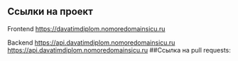 ## Ссылки на проект

Frontend https://davatimdiplom.nomoredomainsicu.ru

Backend https://api.davatimdiplom.nomoredomainsicu.ru
        https://api.davatimdiplom.nomoredomainsicu.ru
##Ссылка на pull requests:
